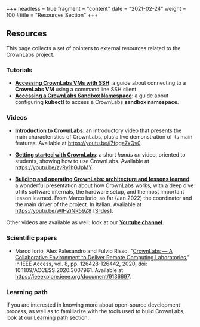 +++
headless = true
fragment = "content"
date = "2021-02-24"
weight = 100
#title = "Resources Section"
+++


## Resources

This page collects a set of pointers to external resources related to the CrownLabs project.

### Tutorials

* [**Accessing CrownLabs VMs with SSH**](./crownlabs_ssh): a guide about connecting to a **CrownLabs VM** using a command line SSH client.
* [**Accessing a CrownLabs Sandbox Namespace**](./sandbox): a guide about configuring **kubectl** to access a CrownLabs **sandbox namespace**.

### Videos

* [**Introduction to CrownLabs**](https://youtu.be/i7fqga7xQv0): an introductory video that presents the main characteristics of CrownLabs, plus a live demonstration of its main features. Available at https://youtu.be/i7fqga7xQv0.

* [**Getting started with CrownLabs**](https://youtu.be/zvRy1hGJpMY): a short _hands on_ video, oriented to students, showing how to use CrownLabs. Available at https://youtu.be/zvRy1hGJpMY.

* [**Building and operating CrownLabs: architecture and lessons learned**](https://youtu.be/WIHZiNR59Z8): a wonderful presentation about how CrownLabs works, with a deep dive of its software internals, the hardware setup, and the most important lesson learned. From Marco Iorio, so far (Jan 2022) the coordinator and the main driver of the project. In Italian. Available at https://youtu.be/WIHZiNR59Z8 [[Slides](/2022-01-11-Iorio-Building_And_Operating_CrownLabs.pdf)].

Other videos are available as well: look at our [**Youtube channel**](https://www.youtube.com/playlist?list=PLTAfidx4guQIIPZVaEn8H_hfSTFJ5VQDu).

### Scientific papers

* Marco Iorio, Alex Palesandro and Fulvio Risso, "[CrownLabs — A Collaborative Environment to Deliver Remote Computing Laboratories](https://ieeexplore.ieee.org/document/9136697)," in IEEE Access, vol. 8, pp. 126428-126442, 2020, doi: 10.1109/ACCESS.2020.3007961. Available at https://ieeexplore.ieee.org/document/9136697.

### Learning path

If you are interested in knowing more about open-source development process, as well as to familiarize with the tools used to build CrownLabs, look at our [Learning path](/learning) section.

